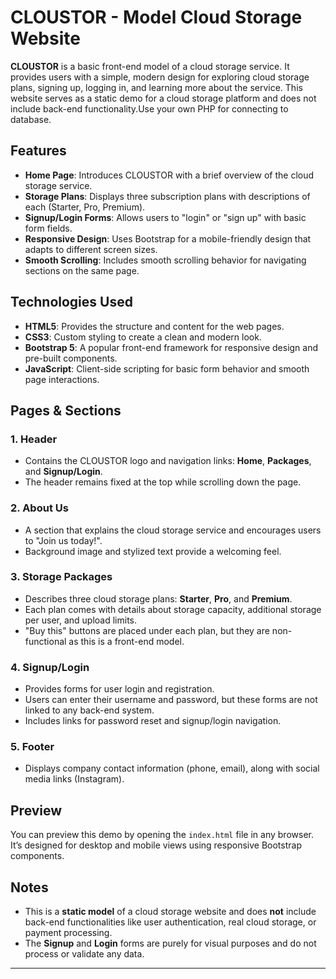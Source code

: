 # CLOUSTOR - Model Cloud Storage Website

**CLOUSTOR** is a basic front-end model of a cloud storage service. It provides users with a simple, modern design for exploring cloud storage plans, signing up, logging in, and learning more about the service. This website serves as a static demo for a cloud storage platform and does not include back-end functionality.Use your own PHP for connecting to database.

## Features
- **Home Page**: Introduces CLOUSTOR with a brief overview of the cloud storage service.
- **Storage Plans**: Displays three subscription plans with descriptions of each (Starter, Pro, Premium).
- **Signup/Login Forms**: Allows users to "login" or "sign up" with basic form fields.
- **Responsive Design**: Uses Bootstrap for a mobile-friendly design that adapts to different screen sizes.
- **Smooth Scrolling**: Includes smooth scrolling behavior for navigating sections on the same page.

## Technologies Used
- **HTML5**: Provides the structure and content for the web pages.
- **CSS3**: Custom styling to create a clean and modern look.
- **Bootstrap 5**: A popular front-end framework for responsive design and pre-built components.
- **JavaScript**: Client-side scripting for basic form behavior and smooth page interactions.

## Pages & Sections

### 1. **Header**
   - Contains the CLOUSTOR logo and navigation links: **Home**, **Packages**, and **Signup/Login**.
   - The header remains fixed at the top while scrolling down the page.

### 2. **About Us**
   - A section that explains the cloud storage service and encourages users to "Join us today!".
   - Background image and stylized text provide a welcoming feel.

### 3. **Storage Packages**
   - Describes three cloud storage plans: **Starter**, **Pro**, and **Premium**.
   - Each plan comes with details about storage capacity, additional storage per user, and upload limits.
   - "Buy this" buttons are placed under each plan, but they are non-functional as this is a front-end model.

### 4. **Signup/Login**
   - Provides forms for user login and registration.
   - Users can enter their username and password, but these forms are not linked to any back-end system.
   - Includes links for password reset and signup/login navigation.

### 5. **Footer**
   - Displays company contact information (phone, email), along with social media links (Instagram).
## Preview
You can preview this demo by opening the `index.html` file in any browser. It’s designed for desktop and mobile views using responsive Bootstrap components.

## Notes
- This is a **static model** of a cloud storage website and does **not** include back-end functionalities like user authentication, real cloud storage, or payment processing.
- The **Signup** and **Login** forms are purely for visual purposes and do not process or validate any data.


---


